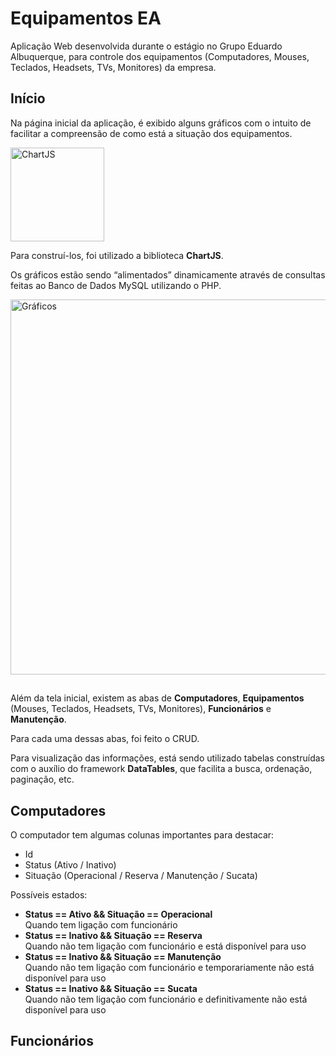 <!--Introdução-->
<h1>Equipamentos EA</h1>
    <p>Aplicação Web desenvolvida durante o estágio no Grupo Eduardo Albuquerque, para controle dos equipamentos
        (Computadores, Mouses, Teclados, Headsets, TVs, Monitores) da empresa.</p>
        
<!--Tela inicial-->   
<div id="inicio">
        <h2>Início</h2>
        <p>Na página inicial da aplicação, é exibido alguns gráficos com o intuito de facilitar a compreensão de como
            está a
            situação dos equipamentos.</p>
  
   <div>
            <img width="150px" src="https://user-images.githubusercontent.com/65266238/145581996-35a8e7e2-44b4-4991-9f97-92eeacd83abc.jpg" alt="ChartJS">
            <p>Para construí-los, foi utilizado a biblioteca <strong>ChartJS</strong>.</p>
        </div>  
  
  <p>Os gráficos estão sendo “alimentados” dinamicamente através de consultas feitas ao Banco de Dados MySQL
            utilizando o PHP.</p>
        <img src="https://user-images.githubusercontent.com/65266238/145582202-b4e24625-395d-462a-8cad-624a6488b18d.png" width="600px" alt="Gráficos">
  </div>
  
  ##
  
  <!--Informações adicionais-->
  <div id="infoAdicional">
  
   <p>Além da tela inicial, existem as abas de <strong>Computadores</strong>, <strong>Equipamentos</strong> (Mouses,
            Teclados, Headsets, TVs, Monitores), <strong>Funcionários</strong> e <strong>Manutenção</strong>.</p>
  <p>Para cada uma dessas abas, foi feito o CRUD.</p>
  
   <p>Para visualização das informações, está sendo utilizado tabelas construídas com o auxílio do framework
            <strong>DataTables</strong>, que facilita a busca, ordenação, paginação, etc.</p>
  
  
  
  <!--Computadores-->
  <div id="computadores">
  <h2>Computadores</h2>
  <p>O computador tem algumas colunas importantes para destacar:</p>
  <ul>
    <li>Id</li>
    <li>Status (Ativo / Inativo)</li>
    <li>Situação (Operacional / Reserva / Manutenção / Sucata)</li>
  </ul>
  
  <p>Possíveis estados:</p>
  <ul>
    <li><strong>Status == Ativo && Situação == Operacional</strong></li>
    Quando tem ligação com funcionário
    <li><strong>Status == Inativo && Situação == Reserva</strong></li>
    Quando não tem ligação com funcionário e está disponível para uso
    <li><strong>Status == Inativo && Situação == Manutenção</strong></li>
    Quando não tem ligação com funcionário e temporariamente não está disponível para uso 
    <li><strong>Status == Inativo && Situação == Sucata</strong></li>
    Quando não tem ligação com funcionário e definitivamente não está disponível para uso
  </ul>
  </div>
  
  
  
   <!--Funcionários-->
  <div id="funcionarios">
    <h2>Funcionários</h2>
    </div>
  
  
